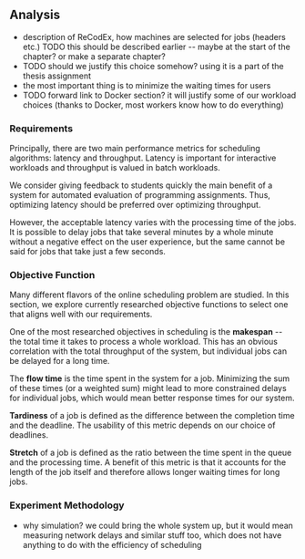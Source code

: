 ## Analysis

- description of ReCodEx, how machines are selected for jobs (headers etc.) TODO 
  this should be described earlier -- maybe at the start of the chapter? or make 
  a separate chapter?
- TODO should we justify this choice somehow? using it is a part of the thesis 
  assignment
- the most important thing is to minimize the waiting times for users
- TODO forward link to Docker section? it will justify some of our workload 
  choices (thanks to Docker, most workers know how to do everything)

### Requirements

Principally, there are two main performance metrics for scheduling algorithms: 
latency and throughput. Latency is important for interactive workloads and 
throughput is valued in batch workloads.

We consider giving feedback to students quickly the main benefit of a system for 
automated evaluation of programming assignments. Thus, optimizing latency should 
be preferred over optimizing throughput.

However, the acceptable latency varies with the processing time of the jobs. It 
is possible to delay jobs that take several minutes by a whole minute without a 
negative effect on the user experience, but the same cannot be said for jobs 
that take just a few seconds.

### Objective Function

Many different flavors of the online scheduling problem are studied. In this 
section, we explore currently researched objective functions to select one that 
aligns well with our requirements.

One of the most researched objectives in scheduling is the **makespan** -- the 
total time it takes to process a whole workload. This has an obvious correlation 
with the total throughput of the system, but individual jobs can be delayed for 
a long time.

The **flow time** is the time spent in the system for a job. Minimizing the sum 
of these times (or a weighted sum) might lead to more constrained delays for 
individual jobs, which would mean better response times for our system.

**Tardiness** of a job is defined as the difference between the completion time 
and the deadline. The usability of this metric depends on our choice of 
deadlines.

**Stretch** of a job is defined as the ratio between the time spent in the queue 
and the processing time. A benefit of this metric is that it accounts for the 
length of the job itself and therefore allows longer waiting times for long 
jobs.

### Experiment Methodology

- why simulation? we could bring the whole system up, but it would mean 
  measuring network delays and similar stuff too, which does not have anything 
  to do with the efficiency of scheduling 
